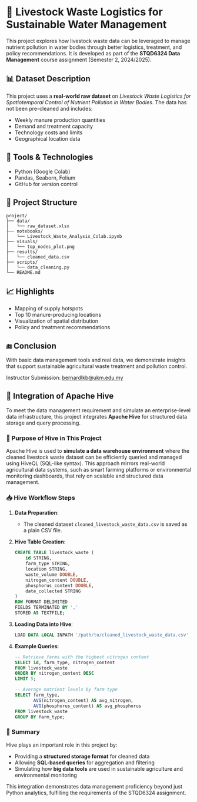 # 🐄 Livestock Waste Logistics for Sustainable Water Management

This project explores how livestock waste data can be leveraged to manage nutrient pollution in water bodies through better logistics, treatment, and policy recommendations. It is developed as part of the **STQD6324 Data Management** course assignment (Semester 2, 2024/2025).

## 📊 Dataset Description

This project uses a **real-world raw dataset** on *Livestock Waste Logistics for Spatiotemporal Control of Nutrient Pollution in Water Bodies*. The data has not been pre-cleaned and includes:
- Weekly manure production quantities
- Demand and treatment capacity
- Technology costs and limits
- Geographical location data

## 🧰 Tools & Technologies

- Python (Google Colab)
- Pandas, Seaborn, Folium
- GitHub for version control

## 📁 Project Structure

```
project/
├── data/
│   └── raw_dataset.xlsx
├── notebooks/
│   └── Livestock_Waste_Analysis_Colab.ipynb
├── visuals/
│   └── top_nodes_plot.png
├── results/
│   └── cleaned_data.csv
├── scripts/
│   └── data_cleaning.py
└── README.md
```

## 📈 Highlights

- Mapping of supply hotspots
- Top 10 manure-producing locations
- Visualization of spatial distribution
- Policy and treatment recommendations

## 🔚 Conclusion

With basic data management tools and real data, we demonstrate insights that support sustainable agricultural waste treatment and pollution control.

Instructor Submission: bernardlkb@ukm.edu.my

## 🐘 Integration of Apache Hive

To meet the data management requirement and simulate an enterprise-level data infrastructure, this project integrates **Apache Hive** for structured data storage and query processing.

### 🔧 Purpose of Hive in This Project

Apache Hive is used to **simulate a data warehouse environment** where the cleaned livestock waste dataset can be efficiently queried and managed using HiveQL (SQL-like syntax). This approach mirrors real-world agricultural data systems, such as smart farming platforms or environmental monitoring dashboards, that rely on scalable and structured data management.

### 📥 Hive Workflow Steps

1. **Data Preparation**:
   - The cleaned dataset `cleaned_livestock_waste_data.csv` is saved as a plain CSV file.

2. **Hive Table Creation**:
   ```sql
   CREATE TABLE livestock_waste (
       id STRING,
       farm_type STRING,
       location STRING,
       waste_volume DOUBLE,
       nitrogen_content DOUBLE,
       phosphorus_content DOUBLE,
       date_collected STRING
   )
   ROW FORMAT DELIMITED
   FIELDS TERMINATED BY ','
   STORED AS TEXTFILE;
   ```

3. **Loading Data into Hive**:
   ```sql
   LOAD DATA LOCAL INPATH '/path/to/cleaned_livestock_waste_data.csv' INTO TABLE livestock_waste;
   ```

4. **Example Queries**:
   ```sql
   -- Retrieve farms with the highest nitrogen content
   SELECT id, farm_type, nitrogen_content
   FROM livestock_waste
   ORDER BY nitrogen_content DESC
   LIMIT 5;

   -- Average nutrient levels by farm type
   SELECT farm_type,
          AVG(nitrogen_content) AS avg_nitrogen,
          AVG(phosphorus_content) AS avg_phosphorus
   FROM livestock_waste
   GROUP BY farm_type;
   ```

### 📌 Summary

Hive plays an important role in this project by:
- Providing a **structured storage format** for cleaned data
- Allowing **SQL-based queries** for aggregation and filtering
- Simulating how **big data tools** are used in sustainable agriculture and environmental monitoring

This integration demonstrates data management proficiency beyond just Python analytics, fulfilling the requirements of the STQD6324 assignment.